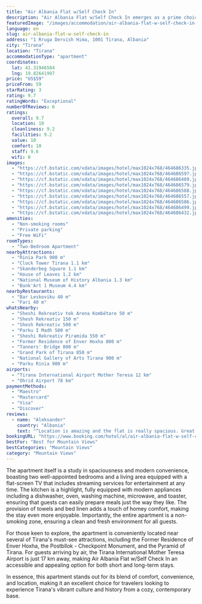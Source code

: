 ```yaml
---
title: "Air Albania Flat w/Self Check In"
description: "Air Albania Flat w/Self Check In emerges as a prime choice for travelers seeking the comfort of home in the heart of Tirana."
featuredImage: "/images/accommodation/air-albania-flat-w-self-check-in-464686335.jpg"
language: en
slug: air-albania-flat-w-self-check-in
address: "1 Rruga Dervish Hima, 1001 Tirana, Albania"
city: "Tirana"
location: "Tirana"
accommodationType: "apartment"
coordinates:
  lat: 41.31946584
  lng: 19.82641997
price: "US$59"
priceFrom: 59
starRating: 3
rating: 9.7
ratingWords: "Exceptional"
numberOfReviews: 6
ratings:
  overall: 9.7
  location: 10
  cleanliness: 9.2
  facilities: 9.2
  value: 10
  comfort: 10
  staff: 9.6
  wifi: 0
images:
  - "https://cf.bstatic.com/xdata/images/hotel/max1024x768/464686335.jpg?k=23ef44d2954132a6a6773eb54a28f0609472ffba08ea78043716435844405bc1&o=&hp=1"
  - "https://cf.bstatic.com/xdata/images/hotel/max1024x768/464686597.jpg?k=9eefa40556d647887eb342690b2e6185593c5adfa8dd472230a712ffe4508859&o=&hp=1"
  - "https://cf.bstatic.com/xdata/images/hotel/max1024x768/464686489.jpg?k=ac157583abd251f07d929b486c0787386772ad3763941387e4ee4dcb6317d7b9&o=&hp=1"
  - "https://cf.bstatic.com/xdata/images/hotel/max1024x768/464686579.jpg?k=f4f5a8d88611ee495c0ef8e1358cee8d33199b07f2ae1203c15086345dbcf262&o=&hp=1"
  - "https://cf.bstatic.com/xdata/images/hotel/max1024x768/464686588.jpg?k=22476c159631c897a88c6ddb43d97e521f00042041df7be050d352080c942c94&o=&hp=1"
  - "https://cf.bstatic.com/xdata/images/hotel/max1024x768/464686557.jpg?k=15ad445fd07c38fbcf9a6e644a70a323a949c5572d51b2dc3ad2ea11831f94f8&o=&hp=1"
  - "https://cf.bstatic.com/xdata/images/hotel/max1024x768/464686586.jpg?k=c33af1e78d5cdafbae4a2c3b90604462713deb0398c0c4eab312ecd56a2bab57&o=&hp=1"
  - "https://cf.bstatic.com/xdata/images/hotel/max1024x768/464686499.jpg?k=48b0bdf0d323f9b0f04a1a182bb87f2225f72a45bea5274ceea7e980ecbfcd0d&o=&hp=1"
  - "https://cf.bstatic.com/xdata/images/hotel/max1024x768/464686432.jpg?k=813d27d9b5ebb580b6e83f62a98e18655f670baa63ea8fe0afe49485bd330d9c&o=&hp=1"
amenities:
  - "Non-smoking rooms"
  - "Private parking"
  - "Free WiFi"
roomTypes:
  - "Two-Bedroom Apartment"
nearbyAttractions:
  - "Rinia Park 900 m"
  - "Clock Tower Tirana 1.1 km"
  - "Skanderbeg Square 1.1 km"
  - "House of Leaves 1.2 km"
  - "National Museum of History Albania 1.3 km"
  - "Bunk'Art 1 Museum 4.4 km"
nearbyRestaurants:
  - "Bar Leskoviku 40 m"
  - "Fari 40 m"
whatsNearby:
  - "Sheshi Rekreativ tek Arena Kombëtare 50 m"
  - "Shesh Rekreativ 150 m"
  - "Shesh Rekreativ 500 m"
  - "Parku I Madh 500 m"
  - "Sheshi Rekreativ Piramida 550 m"
  - "Former Residence of Enver Hoxha 800 m"
  - "Tanners' Bridge 800 m"
  - "Grand Park of Tirana 850 m"
  - "National Gallery of Arts Tirana 900 m"
  - "Parku Rinia 900 m"
airports:
  - "Tirana International Airport Mother Teresa 12 km"
  - "Ohrid Airport 78 km"
paymentMethods:
  - "Maestro"
  - "Mastercard"
  - "Visa"
  - "Discover"
reviews:
  - name: "Aleksander"
    country: "Albania"
    text: "“Location is amazing and the flat is really spacious. Great value for the money”"
bookingURL: "https://www.booking.com/hotel/al/air-albania-flat-w-self-check-in.en-gb.html?aid=8035640"
bestFor: "Best for Mountain Views"
bestCategories: "Mountain Views"
category: "Mountain Views"
---
```


The apartment itself is a study in spaciousness and modern convenience, boasting two well-appointed bedrooms and a living area equipped with a flat-screen TV that includes streaming services for entertainment at any time. The kitchen is a highlight, fully equipped with modern appliances including a dishwasher, oven, washing machine, microwave, and toaster, ensuring that guests can easily prepare meals just the way they like. The provision of towels and bed linen adds a touch of homey comfort, making the stay even more enjoyable. Importantly, the entire apartment is a non-smoking zone, ensuring a clean and fresh environment for all guests.

For those keen to explore, the apartment is conveniently located near several of Tirana's must-see attractions, including the Former Residence of Enver Hoxha, the Postbllok - Checkpoint Monument, and the Pyramid of Tirana. For guests arriving by air, the Tirana International Mother Teresa Airport is just 17 km away, making Air Albania Flat w/Self Check In an accessible and appealing option for both short and long-term stays.

In essence, this apartment stands out for its blend of comfort, convenience, and location, making it an excellent choice for travelers looking to experience Tirana's vibrant culture and history from a cozy, contemporary base.